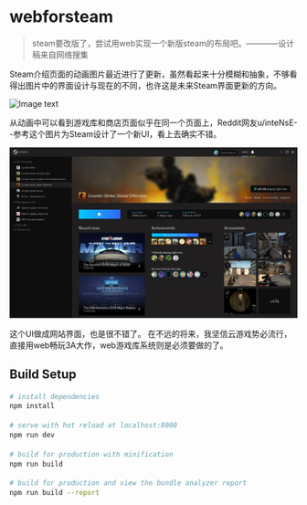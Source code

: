 # webforsteam
> steam要改版了，尝试用web实现一个新版steam的布局吧。————设计稿来自网络搜集

Steam介绍页面的动画图片最近进行了更新，虽然看起来十分模糊和抽象，不够看得出图片中的界面设计与现在的不同，也许这是未来Steam界面更新的方向。

![Image text](steamgif.gif)

从动画中可以看到游戏库和商店页面似乎在同一个页面上，Reddit网友u/inteNsE--参考这个图片为Steam设计了一个新UI，看上去确实不错。

![Image text](steam.jpg)

这个UI做成网站界面，也是很不错了。
在不远的将来，我坚信云游戏势必流行，直接用web畅玩3A大作，web游戏库系统则是必须要做的了。



## Build Setup

``` bash
# install dependencies
npm install

# serve with hot reload at localhost:8080
npm run dev

# build for production with minification
npm run build

# build for production and view the bundle analyzer report
npm run build --report
```